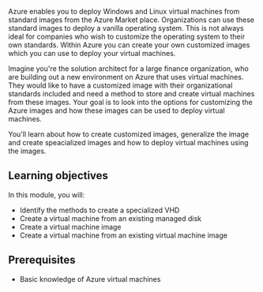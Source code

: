 Azure enables you to deploy Windows and Linux virtual machines from standard images from the Azure Market place.  Organizations can use these standard images to deploy a vanilla operating system.  This is not always ideal for companies who wish to customize the operating system to their own standards.  Within Azure you can create your own customized images which you can use to deploy your virtual machines.

Imagine you're the solution architect for a large finance organization, who are  building out a new environment on Azure that uses virtual machines. They would like to have a customized image with their organizational standards included and need a method to store and create virtual machines from these images.
Your goal is to look into the options for customizing the Azure images and how these images can be used to deploy virtual machines.

You'll learn about how to create customized images, generalize the image and create speacialized images and how to deploy virtual machines using the images.

## Learning objectives

In this module, you will:

- Identify the methods to create a specialized VHD
- Create a virtual machine from an existing managed disk
- Create a virtual machine image
- Create a virtual machine from an existing virtual machine image

## Prerequisites

- Basic knowledge of Azure virtual machines